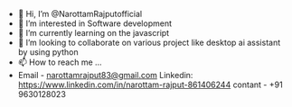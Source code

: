 - 👋 Hi, I’m @NarottamRajputofficial
- 👀 I’m interested in  Software development  
- 🌱 I’m currently learning on the javascript 
- 💞️ I’m looking to collaborate on  various project like desktop ai assistant by using python
- 📫 How to reach me ...
- Email - narottamrajput83@gmail.com
  Linkedin: https://www.linkedin.com/in/narottam-rajput-861406244
  contant - +91 9630128023 

<!---
NarottamRajputofficial/NarottamRajputofficial is a ✨ special ✨ repository because its `README.md` (this file) appears on your GitHub profile.
You can click the Preview link to take a look at your changes.
--->
